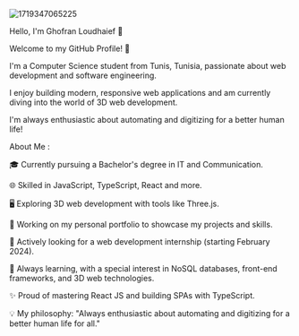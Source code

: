 ![1719347065225](https://github.com/user-attachments/assets/80025e89-9273-4df5-b3c6-0db0f18a3c33)

Hello, I'm Ghofran Loudhaief 👋

Welcome to my GitHub Profile! 🚀

I'm a Computer Science student from Tunis, Tunisia, passionate about web development and software engineering. 

I enjoy building modern, responsive web applications and am currently diving into the world of 3D web development. 

I'm always enthusiastic about automating and digitizing for a better human life!

About Me : 

🎓 Currently pursuing a Bachelor's degree in IT and Communication.

🌐 Skilled in JavaScript, TypeScript, React and more.

🖥️ Exploring 3D web development with tools like Three.js.

🔭 Working on my personal portfolio to showcase my projects and skills.

💼 Actively looking for a web development internship (starting February 2024).

🌱 Always learning, with a special interest in NoSQL databases, front-end frameworks, and 3D web technologies.

✨ Proud of mastering React JS and building SPAs with TypeScript.

💡 My philosophy: "Always enthusiastic about automating and digitizing for a better human life for all."
